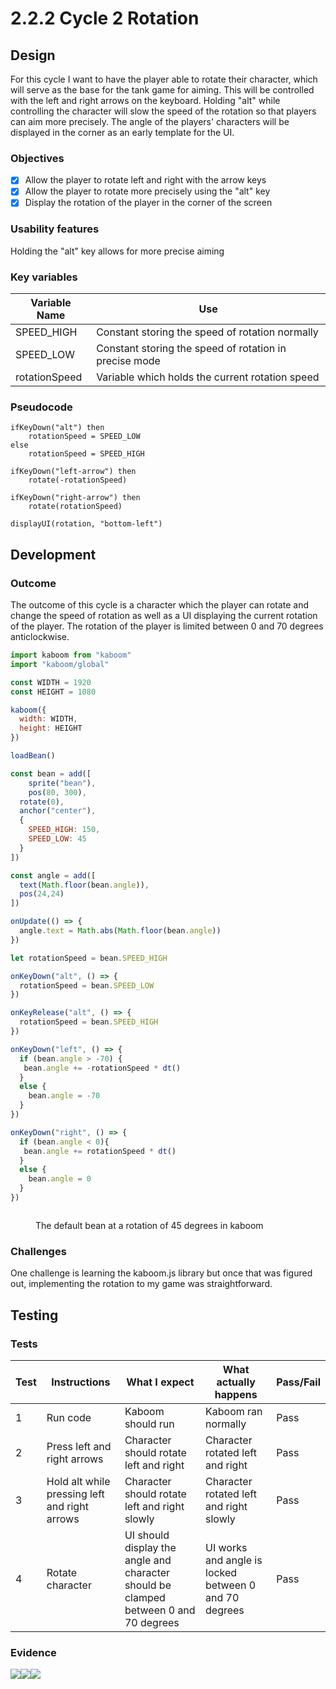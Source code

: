 # 2.2.2 Cycle 2 Rotation

## Design

For this cycle I want to have the player able to rotate their character, which will serve as the base for the tank game for aiming. This will be controlled with the left and right arrows on the keyboard. Holding "alt" while controlling the character will slow the speed of the rotation so that players can aim more precisely. The angle of the players' characters will be displayed in the corner as an early template for the UI.

### Objectives

* [x] Allow the player to rotate left and right with the arrow keys
* [x] Allow the player to rotate more precisely using the "alt" key
* [x] Display the rotation of the player in the corner of the screen

### Usability features

Holding the "alt" key allows for more precise aiming

### Key variables

| Variable Name | Use                                                    |
| ------------- | ------------------------------------------------------ |
| SPEED\_HIGH   | Constant storing the speed of rotation normally        |
| SPEED\_LOW    | Constant storing the speed of rotation in precise mode |
| rotationSpeed | Variable which holds the current rotation speed        |

### Pseudocode

```
ifKeyDown("alt") then 
    rotationSpeed = SPEED_LOW
else
    rotationSpeed = SPEED_HIGH

ifKeyDown("left-arrow") then
    rotate(-rotationSpeed)

ifKeyDown("right-arrow") then 
    rotate(rotationSpeed)

displayUI(rotation, "bottom-left")
```

## Development

### Outcome

The outcome of this cycle is a character which the player can rotate and change the speed of rotation as well as a UI displaying the current rotation of the player. The rotation of the player is limited between 0 and 70 degrees anticlockwise.

```javascript
import kaboom from "kaboom"
import "kaboom/global"

const WIDTH = 1920
const HEIGHT = 1080

kaboom({
  width: WIDTH,
  height: HEIGHT
})

loadBean()

const bean = add([
	sprite("bean"),
	pos(80, 300),
  rotate(0),
  anchor("center"),
  {
    SPEED_HIGH: 150,
    SPEED_LOW: 45
  }
])

const angle = add([
  text(Math.floor(bean.angle)),
  pos(24,24)
])

onUpdate(() => {
  angle.text = Math.abs(Math.floor(bean.angle))
})

let rotationSpeed = bean.SPEED_HIGH

onKeyDown("alt", () => {
  rotationSpeed = bean.SPEED_LOW
})

onKeyRelease("alt", () => {
  rotationSpeed = bean.SPEED_HIGH
})

onKeyDown("left", () => {
  if (bean.angle > -70) {
   bean.angle += -rotationSpeed * dt()
  }
  else {
    bean.angle = -70
  }
})

onKeyDown("right", () => {
  if (bean.angle < 0){
   bean.angle += rotationSpeed * dt() 
  }
  else {
    bean.angle = 0
  }
})
```

<figure><img src="../.gitbook/assets/image (5).png" alt=""><figcaption><p>The default bean at a rotation of 45 degrees in kaboom</p></figcaption></figure>

### Challenges

One challenge is learning the kaboom.js library but once that was figured out, implementing the rotation to my game was straightforward.

## Testing

### Tests

| Test | Instructions                                  | What I expect                                                                        | What actually happens                                 | Pass/Fail |
| ---- | --------------------------------------------- | ------------------------------------------------------------------------------------ | ----------------------------------------------------- | --------- |
| 1    | Run code                                      | Kaboom should run                                                                    | Kaboom ran normally                                   | Pass      |
| 2    | Press left and right arrows                   | Character should rotate left and right                                               | Character rotated left and right                      | Pass      |
| 3    | Hold alt while pressing left and right arrows | Character should rotate left and right slowly                                        | Character rotated left and right slowly               | Pass      |
| 4    | Rotate character                              | UI should display the angle and character should be clamped between 0 and 70 degrees | UI works and angle is locked between 0 and 70 degrees | Pass      |

### Evidence

<img src="../.gitbook/assets/image (7).png" alt="" data-size="original">![](<../.gitbook/assets/image (4).png>)![](<../.gitbook/assets/image (6).png>)![](<../.gitbook/assets/image (1) (1) (1).png>)
